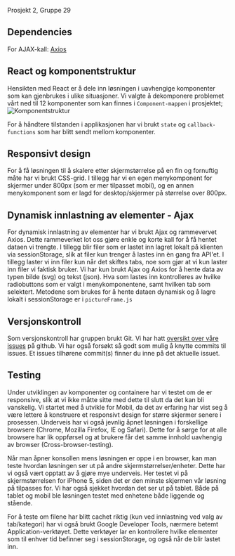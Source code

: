 Prosjekt 2, Gruppe 29

## Dependencies
For AJAX-kall: [Axios](https://github.com/axios/axios)


## React og komponentstruktur
Hensikten med React er å dele inn løsningen i uavhengige komponenter som kan gjenbrukes i ulike situasjoner. Vi valgte å dekomponere problemet vårt ned til 12 komponenter som kan finnes i `Component-mappen` i prosjektet;
![Komponentstruktur](https://user-images.githubusercontent.com/20125339/45820011-1542cf00-bce6-11e8-946a-06e7e6bc8125.png)

For å håndtere tilstanden i applikasjonen har vi brukt `state` og `callback-functions` som har blitt sendt mellom komponenter. 

## Responsivt design
For å få løsningen til å skalere etter skjermstørrelse på en fin og fornuftig måte har vi brukt CSS-grid. I tillegg har vi en egen menykomponent for skjermer under 800px (som er mer tilpasset mobil), og en annen menykomponent som er lagd for desktop/skjermer på størrelse over 800px. 

## Dynamisk innlastning av elementer - Ajax
For dynamisk innlastning av elementer har vi brukt Ajax og rammevervet Axios. Dette rammeverket lot oss gjøre enkle og korte kall for å få hentet dataen vi trengte. I tillegg blir filer som er lastet inn lagret lokalt på klienten via sessionStorage, slik at filer kun trenger å lastes inn èn gang fra API'et. I tillegg laster vi inn filer kun når det skiftes tabs, noe som gjør at vi kun laster inn filer vi faktisk bruker. Vi har kun brukt Ajax og Axios for å hente data av typen bilde (svg) og tekst (json). Hva som lastes inn kontrolleres av hvilke radiobuttons som er valgt i menykomponentene, samt hvilken tab som selektert. 
Metodene som brukes for å hente dataen dynamisk og å lagre lokalt i sessionStorage er i `pictureFrame.js`


## Versjonskontroll
Som versjonskontroll har gruppen brukt Git. Vi har hatt [oversikt over våre issues](https://github.com/IT2810/it2810-webutvikling-h18-prosjekt-2-gruppe--29/issues) på github. Vi har også forsøkt så godt som mulig å knytte commits til issues. Et issues tilhørene commit(s) finner du inne på det aktuelle issuet. 
 

##  Testing
Under utviklingen av komponenter og containere har vi testet om de er responsive, slik at vi ikke måtte sitte med dette til slutt da det kan bli vanskelig. Vi startet med å utvikle for Mobil, da det av erfaring har vist seg å være lettere å konstruere et responsivt design for større skjermer senere i prosessen. Underveis har vi også jevnlig åpnet løsningen i forskellige browsere (Chrome, Mozilla Firefox, IE og Safari). Dette for å sørge for at alle browsere har lik oppførsel og at brukere får det samme innhold uavhengig av browser (Cross-browser-testing). 

Når man åpner konsollen mens løsningen er oppe i en browser, kan man teste hvordan løsningen ser ut på andre skjermstørrelser/enheter. Dette har vi også vært opptatt av å gjøre mye underveis. Her testet vi på skjermstørrelsen for iPhone 5, siden det er den minste skjermen vår løsning på tilpasses for. Vi har også sjekket hvordan det ser ut på tablet. Både på tablet og mobil ble løsningen testet med enhetene både liggende og stående. 

For å teste om filene har blitt cachet riktig (kun ved innlastning ved valg av tab/kategori) har vi også brukt Google Developer Tools, nærmere betemt Application-verktøyet. Dette verktøyer lar en kontrollere hvilke elementer som til enhver tid befinner seg i sessionStorage, og også når de blir lastet inn. 


